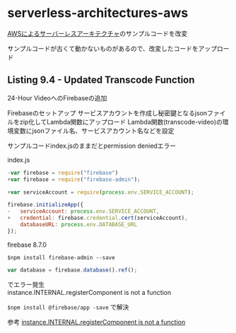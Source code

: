 # serverless-architectures-aws


[AWSによるサーバーレスアーキテクチャ](https://www.shoeisha.co.jp/book/detail/9784798155166)のサンプルコードを改変

サンプルコードが古くて動かないものがあるので、改変したコードをアップロード

## Listing 9.4 - Updated Transcode Function
24-Hour VideoへのFirebaseの追加

Firebaseのセットアップ
サービスアカウントを作成し秘密鍵となるjsonファイルをzip化してLambda関数にアップロード
Lambda関数(transcode-video)の環境変数にjsonファイル名、サービスアカウント名などを設定

サンプルコードindex.jsのままだとpermission deniedエラー

index.js
```js 
-var firebase = require("firebase")
+var firebase = require("firebase-admin");
```

```js
+var serviceAccount = require(process.env.SERVICE_ACCOUNT);

firebase.initializeApp({
-   serviceAccount: process.env.SERVICE_ACCOUNT,
+   credential: firebase.credential.cert(serviceAccount),
    databaseURL: process.env.DATABASE_URL
});
```
firebase 8.7.0  

`$npm install firebase-admin --save`



```js
var database = firebase.database().ref();
```
でエラー発生  
instance.INTERNAL.registerComponent is not a function  

`$npm install @firebase/app -save`
で解決

参考
[instance.INTERNAL.registerComponent is not a function](https://stackoverflow.com/questions/59275670/cloud-function-deployment-typeerror-instance-internal-registercomponent-is-no)







